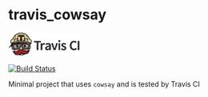 # travis_cowsay

[![Travis CI logo](TravisCI.png)](https://travis-ci.org)

[![Build Status](https://travis-ci.org/richelbilderbeek/travis_cowsay.svg?branch=master)](https://travis-ci.org/richelbilderbeek/travis_cowsay)

Minimal project that uses `cowsay` and is tested by Travis CI
